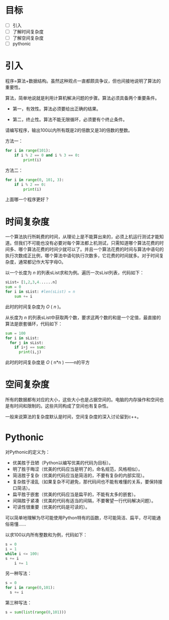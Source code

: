 # 目标

- [ ] 引入
- [ ] 了解时间复杂度
- [ ] 了解空间复杂度
- [ ] pythonic

# 引入



程序=算法+数据结构。虽然这种观点一直都颇具争议，但也间接地说明了算法的重要性。

算法，简单地说就是利用计算机解决问题的步骤。算法必须具备两个重要条件。

- 第一，有效性。算法必须要给出正确的结果。

- 第二，终止性。算法不能无限循环，必须要有个终止条件。



请编写程序，输出100以内所有既是2的倍数又是3的倍数的整数。

方法一：

```python
for i in range(101):
    if i % 2 == 0 and i % 3 == 0:
        print(i)
```

方法二：

```python
for i in range(0, 101, 3):
    if i % 2 == 0:
        print(i)
```

上面哪一个程序更好？

# 时间复杂度

一个算法执行所耗费的时间，从理论上是不能算出来的，必须上机运行测试才能知道。但我们不可能也没有必要对每个算法都上机测试，只需知道哪个算法花费的时间多、哪个算法花费的时间少就可以了。并且一个算法花费的时间与算法中语句的执行次数成正比例，哪个算法中语句执行次数多，它花费的时间就多。对于时间复杂度，通常都记作大写字母O。

以一个长度为 *n* 的列表sList求和为例。遍历一次sList列表，代码如下：

```python
sList= [1,2,3,4......n]
sum = 0
for i in sList: #len(sList) = n
    sum += i
```

此时的时间复杂度为 *O* ( *n* )。

从长度为 *n* 的列表sList中获取两个数，要求这两个数的和是一个定值，最直接的算法是嵌套循环，代码如下：

```python
sum = 100
for i in sList:
  for j in sList:
    if i+j == sum:
      print(i,j)
```

此时的时间复杂度是 *O* ( n*n ) ——n的平方

# 空间复杂度

所有的数据都有对应的大小，这些大小也是占据空间的。电脑的内存操作和空间也是有时间和限制的。这些共同构成了空间也有复杂性。

一般来说算法的复杂度默认是时间，空间复杂度的深入讨论留到c++。

# Pythonic

对Pythonic的定义为：

- 优美胜于丑陋（Python以编写优美的代码为目标）。
- 明了胜于晦涩（优美的代码应当是明了的，命名规范，风格相似）。
- 简洁胜于复杂（优美的代码应当是简洁的，不要有复杂的内部实现）。
- 复杂胜于凌乱（如果复杂不可避免，那代码间也不能有难懂的关系，要保持接口简洁）。
- 扁平胜于嵌套（优美的代码应当是扁平的，不能有太多的嵌套）。
- 间隔胜于紧凑（优美的代码有适当的间隔，不要奢望一行代码解决问题）。
- 可读性很重要（优美的代码是可读的）。

可以简单地理解为尽可能使用Python特有的函数，尽可能简洁、扁平，尽可能通俗易懂……

以求100以内所有整数和为例，代码如下：

```python
s = 0
i = 1
while i <= 100:
s += i
    i += 1
```

另一种写法：

```python
s = 0
for i in range(0,101):
  s += i
```

第三种写法：

```python
s = sum(list(range(0,101)))
```




